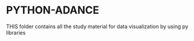 # PYTHON-ADANCE
THIS folder contains all the study material for data visualization by using py libraries 
